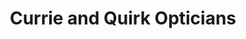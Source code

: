 ---
title: "Currie and Quirk Opticians"
url: /glasgow/currie-and-quirk-opticians/
shop: optician
---